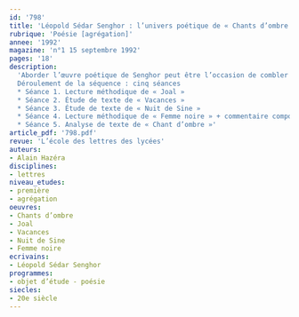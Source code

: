```yaml
---
id: '798'
title: 'Léopold Sédar Senghor : l’univers poétique de « Chants d’ombre ». Séquence'
rubrique: 'Poésie [agrégation]'
annee: '1992'
magazine: 'n°1 15 septembre 1992'
pages: '18'
description: 
  'Aborder l’œuvre poétique de Senghor peut être l’occasion de combler quelques lacunes  et, en initiant les élèves à la littérature poétique, de promouvoir d’autres habitudes de lecture. Pourquoi Senghor ? Pour deux raisons, au moins. D’abord, il s’agit d’une œuvre qui s’inscrit dans toute une tradition que l’histoire littéraire atteste : de Hugo à Saint-John Perse, en passant par Baudelaire, Rimbaud, Claudel, c’est le courant de la grande poésie lyrique française, l’attention au pouvoir incantatoire du verbe que Senghor perpétue. Ensuite parce que son œuvre illustre avec éclat l’« autre » littérature française, la littérature africaine de langue française (et plus généralement la littérature francophone) qui, puisant aux racines des traditions orales, rajeunit et revivifie la parole poétique ressourcée aux forces élémentaires et cosmiques.
  Déroulement de la séquence : cinq séances
  * Séance 1. Lecture méthodique de « Joal »
  * Séance 2. Étude de texte de « Vacances »
  * Séance 3. Étude de texte de « Nuit de Sine »
  * Séance 4. Lecture méthodique de « Femme noire » + commentaire composé
  * Séance 5. Analyse de texte de « Chant d’ombre »'
article_pdf: '798.pdf'
revue: 'L’école des lettres des lycées'
auteurs:
- Alain Hazéra
disciplines:
- lettres
niveau_etudes:
- première
- agrégation
oeuvres:
- Chants d’ombre
- Joal
- Vacances
- Nuit de Sine
- Femme noire
ecrivains:
- Léopold Sédar Senghor
programmes:
- objet d’étude - poésie
siecles:
- 20e siècle
---
```

